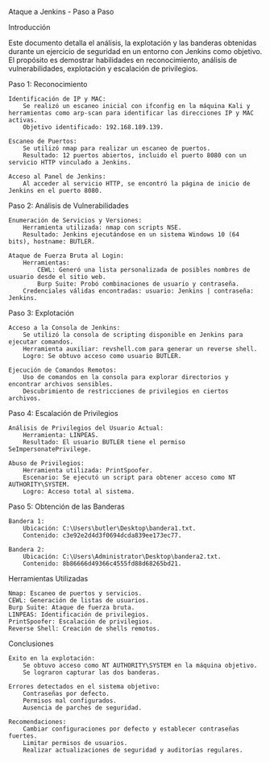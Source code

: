 Ataque a Jenkins - Paso a Paso


Introducción

Este documento detalla el análisis, la explotación y las banderas obtenidas durante un ejercicio de seguridad en un entorno con Jenkins como objetivo. El propósito es demostrar habilidades en reconocimiento, análisis de vulnerabilidades, explotación y escalación de privilegios.


Paso 1: Reconocimiento

    Identificación de IP y MAC:
        Se realizó un escaneo inicial con ifconfig en la máquina Kali y herramientas como arp-scan para identificar las direcciones IP y MAC activas.
        Objetivo identificado: 192.168.189.139.

    Escaneo de Puertos:
        Se utilizó nmap para realizar un escaneo de puertos.
        Resultado: 12 puertos abiertos, incluido el puerto 8080 con un servicio HTTP vinculado a Jenkins.

    Acceso al Panel de Jenkins:
        Al acceder al servicio HTTP, se encontró la página de inicio de Jenkins en el puerto 8080.



Paso 2: Análisis de Vulnerabilidades

    Enumeración de Servicios y Versiones:
        Herramienta utilizada: nmap con scripts NSE.
        Resultado: Jenkins ejecutándose en un sistema Windows 10 (64 bits), hostname: BUTLER.

    Ataque de Fuerza Bruta al Login:
        Herramientas:
            CEWL: Generó una lista personalizada de posibles nombres de usuario desde el sitio web.
            Burp Suite: Probó combinaciones de usuario y contraseña.
        Credenciales válidas encontradas: usuario: Jenkins | contraseña: Jenkins.



Paso 3: Explotación

    Acceso a la Consola de Jenkins:
        Se utilizó la consola de scripting disponible en Jenkins para ejecutar comandos.
        Herramienta auxiliar: revshell.com para generar un reverse shell.
        Logro: Se obtuvo acceso como usuario BUTLER.

    Ejecución de Comandos Remotos:
        Uso de comandos en la consola para explorar directorios y encontrar archivos sensibles.
        Descubrimiento de restricciones de privilegios en ciertos archivos.



Paso 4: Escalación de Privilegios

    Análisis de Privilegios del Usuario Actual:
        Herramienta: LINPEAS.
        Resultado: El usuario BUTLER tiene el permiso SeImpersonatePrivilege.

    Abuso de Privilegios:
        Herramienta utilizada: PrintSpoofer.
        Escenario: Se ejecutó un script para obtener acceso como NT AUTHORITY\SYSTEM.
        Logro: Acceso total al sistema.



Paso 5: Obtención de las Banderas

    Bandera 1:
        Ubicación: C:\Users\butler\Desktop\bandera1.txt.
        Contenido: c3e92e2d4d3f0694dcda839ee173ec77.

    Bandera 2:
        Ubicación: C:\Users\Administrator\Desktop\bandera2.txt.
        Contenido: 8b86666d49366c4555fd88d68265bd21.






Herramientas Utilizadas

    Nmap: Escaneo de puertos y servicios.
    CEWL: Generación de listas de usuarios.
    Burp Suite: Ataque de fuerza bruta.
    LINPEAS: Identificación de privilegios.
    PrintSpoofer: Escalación de privilegios.
    Reverse Shell: Creación de shells remotos.





Conclusiones

    Éxito en la explotación:
        Se obtuvo acceso como NT AUTHORITY\SYSTEM en la máquina objetivo.
        Se lograron capturar las dos banderas.

    Errores detectados en el sistema objetivo:
        Contraseñas por defecto.
        Permisos mal configurados.
        Ausencia de parches de seguridad.

    Recomendaciones:
        Cambiar configuraciones por defecto y establecer contraseñas fuertes.
        Limitar permisos de usuarios.
        Realizar actualizaciones de seguridad y auditorías regulares.